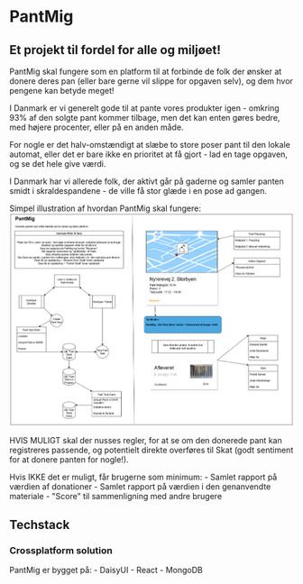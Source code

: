 # PantMig
## Et projekt til fordel for alle og miljøet!


PantMig skal fungere som en platform til at forbinde de folk der ønsker at donere deres pan (eller bare gerne vil slippe for opgaven selv), og dem hvor pengene kan betyde meget! 

I Danmark er vi generelt gode til at pante vores produkter igen - omkring 93% af den solgte pant kommer tilbage, men det kan enten gøres bedre, med højere procenter, eller på en anden måde. 

For nogle er det halv-omstændigt at slæbe to store poser pant til den lokale automat, eller det er bare ikke en prioritet at få gjort - lad en tage opgaven, og se det hele give værdi. 


I Danmark har vi allerede folk, der aktivt går på gaderne og samler panten smidt i skraldespandene - de ville få stor glæde i en pose ad gangen. 

Simpel illustration af hvordan PantMig skal fungere: 
![alt text](https://github.com/Rosenorn-Solutions/PantMig/blob/main/PantMigUsecasePeterSara.png "Simpel forklaring.")


HVIS MULIGT skal der nusses regler, for at se om den donerede pant kan registreres passende, og potentielt direkte overføres til Skat (godt sentiment for at donere panten for nogle!). 

Hvis IKKE det er muligt, får brugerne som minimum:
    - Samlet rapport på værdien af donationer
    - Samlet rapport på værdien i den genanvendte materiale
    - "Score" til sammenligning med andre brugere 



## Techstack
### Crossplatform solution

PantMig er bygget på: 
    - DaisyUI
    - React
    - MongoDB